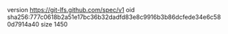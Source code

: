 version https://git-lfs.github.com/spec/v1
oid sha256:777c0618b2a51e17bc36b32dadfd83e8c9916b3b86dcfede34e6c580d7914a40
size 1450
